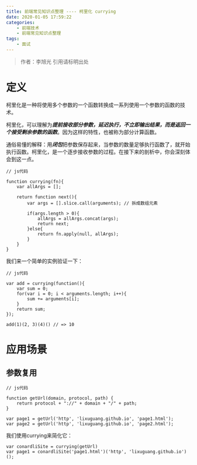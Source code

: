 ```yaml
---
title: 前端常见知识点整理 ---- 柯里化 currying
date: 2020-01-05 17:59:22
categories: 
    - 前端技术
    - 前端常见知识点整理
tags: 
	- 面试
---
```

> 作者：李旭光
> 引用请标明出处


# 定义 
柯里化是一种将使用多个参数的一个函数转换成一系列使用一个参数的函数的技术。

柯里化，可以理解为***提前接收部分参数，延迟执行，不立即输出结果，而是返回一个接受剩余参数的函数***。因为这样的特性，也被称为部分计算函数。

通俗易懂的解释：用***闭包***把参数保存起来，当参数的数量足够执行函数了，就开始执行函数。柯里化，是一个逐步接收参数的过程。在接下来的剖析中，你会深刻体会到这一点。

```
// js代码

function currying(fn){
    var allArgs = [];

    return function next(){
        var args = [].slice.call(arguments); // 拆成数组元素

        if(args.length > 0){
            allArgs = allArgs.concat(args);
            return next;
        }else{
            return fn.apply(null, allArgs);
        }
    } 
}
```
我们来一个简单的实例验证一下：

```
// js代码

var add = currying(function(){
    var sum = 0;
    for(var i = 0; i < arguments.length; i++){
        sum += arguments[i];
    }
    return sum;
});

add(1)(2, 3)(4)() // => 10
```

# 应用场景
## 参数复用
```
// js代码

function getUrl(domain, protocol, path) {
	return protocol + "://" + domain + "/" + path;
}

var page1 = getUrl('http', 'lixuguang.github.io', 'page1.html');
var page2 = getUrl('http', 'lixuguang.github.io', 'page2.html');
```
我们使用currying来简化它：

```
var conardliSite = currying(getUrl)
var page1 = conardliSite('page1.html')('http', 'lixuguang.github.io')(); 
```